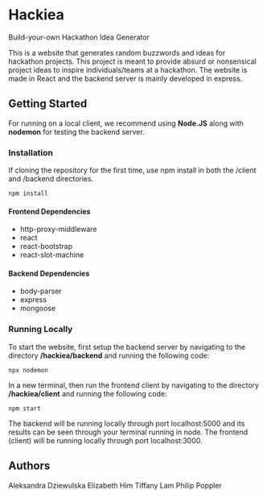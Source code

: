 # Hackiea

Build-your-own Hackathon Idea Generator

This is a website that generates random buzzwords and ideas for hackathon projects. This project is meant to provide absurd or nonsensical project ideas to inspire individuals/teams at a hackathon. The website is made in React and the backend server is mainly developed in express. 

## Getting Started

For running on a local client, we recommend using **Node.JS** along with **nodemon** for testing the backend server. 

### Installation

If cloning the repository for the first time, use npm install in both the /client and /backend directories.

```
npm install
```
#### Frontend Dependencies

* http-proxy-middleware
* react
* react-bootstrap
* react-slot-machine

#### Backend Dependencies

* body-parser
* express
* mongoose 

### Running Locally

To start the website, first setup the backend server by navigating to the directory **/hackiea/backend** and running the following code:

```
npx nodemon
```

In a new terminal, then run the frontend client by navigating to the directory **/hackiea/client** and running the following code:

```
npm start
```

The backend will be running locally through port localhost:5000 and its results can be seen through your terminal running in node.
The frontend (client) will be running locally through port localhost:3000.

## Authors

Aleksandra Dziewulska
Elizabeth Him
Tiffany Lam
Philip Poppler
